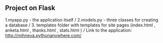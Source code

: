 ## Project on Flask 
1.myapp.py - the application itself /
2.models.py - three classes for creating a database /
3. templates folder with templates for site pages (index.html , anketa.html , thanks.html , stats.html ) /
Link to the application: http://mihneva.pythonanywhere.com/
